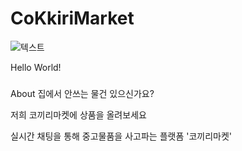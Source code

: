 
# CoKkiriMarket

![텍스트](https://imagedelivery.net/BOKuAiJyROlMLXwCcBYMqQ/f5ab4698-2d26-40ed-17d8-b2e00f57dc00/public)

Hello World!

###

About
집에서 안쓰는 물건 있으신가요?

저희 코끼리마켓에 상품을 올려보세요

실시간 채팅을 통해 중고물품을 사고파는 플랫폼 '코끼리마켓'
